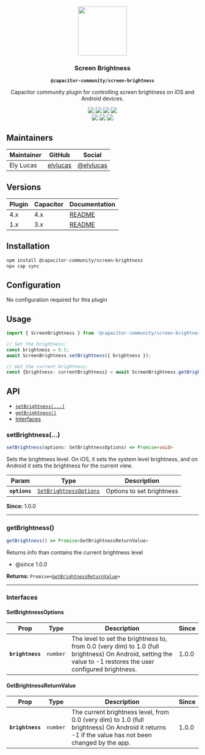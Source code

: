 <p align="center"><br><img src="https://user-images.githubusercontent.com/236501/85893648-1c92e880-b7a8-11ea-926d-95355b8175c7.png" width="128" height="128" /></p>
<h3 align="center">Screen Brightness</h3>
<p align="center"><strong><code>@capacitor-community/screen-brightness</code></strong></p>
<p align="center">
  Capacitor community plugin for controlling screen brightness on iOS and Android devices.
</p>

<p align="center">
  <img src="https://img.shields.io/badge/capacitor%20v4%20support-yes-brightgreen?logo=Capacitor&style=flat-square" />
  <img src="https://img.shields.io/maintenance/yes/2022?style=flat-square" />
  <a href="https://github.com/capacitor-community/screen-brightness/actions?query=workflow%3A%22Test+and+Build+Plugin%22"><img src="https://img.shields.io/github/workflow/status/capacitor-community/screen-brightness/Test%20and%20Build%20Plugin?style=flat-square" /></a>
  <a href="https://www.npmjs.com/package/@capacitor-community/screen-brightness"><img src="https://img.shields.io/npm/l/@capacitor-community/screen-brightness?style=flat-square" /></a>
<br>
  <a href="https://www.npmjs.com/package/@capacitor-community/screen-brightness"><img src="https://img.shields.io/npm/dw/@capacitor-community/screen-brightness?style=flat-square" /></a>
  <a href="https://www.npmjs.com/package/@capacitor-community/screen-brightness"><img src="https://img.shields.io/npm/v/@capacitor-community/screen-brightness?style=flat-square" /></a>
<!-- ALL-CONTRIBUTORS-BADGE:START - Do not remove or modify this section -->
<a href="#contributors-"><img src="https://img.shields.io/badge/all%20contributors-4-orange?style=flat-square" /></a>
<!-- ALL-CONTRIBUTORS-BADGE:END -->
</p>

## Maintainers

| Maintainer | GitHub | Social |
| -----------| -------| -------|
| Ely Lucas | [elylucas](https://github.com/elylucas) | [@elylucas](https://twitter.com/elylucas) |

## Versions

| Plugin | Capacitor | Documentation                                                                     |
| ------ | --------- | --------------------------------------------------------------------------------- |
| 4.x    | 4.x       | [README](https://github.com/capacitor-community/screen-brightness/blob/main/README.md) |
| 1.x    | 3.x       | [README](https://github.com/capacitor-community/screen-brightness/blob/1.x/README.md)  |

## Installation

```bash
npm install @capacitor-community/screen-brightness
npx cap sync
```
## Configuration

No configuration required for this plugin

## Usage
```typescript
import { ScreenBrightness } from '@capacitor-community/screen-brightness';

// Set the brightness:
const brightness = 0.5;
await ScreenBrightness.setBrightness({ brightness });

// Get the current brightness:
const {brightness: currentBrightness} = await ScreenBrightness.getBrightness();
```

## API

<docgen-index>

* [`setBrightness(...)`](#setbrightness)
* [`getBrightness()`](#getbrightness)
* [Interfaces](#interfaces)

</docgen-index>

<docgen-api>
<!--Update the source file JSDoc comments and rerun docgen to update the docs below-->

### setBrightness(...)

```typescript
setBrightness(options: SetBrightnessOptions) => Promise<void>
```

Sets the brightness level. On iOS, it sets the system level brightness, and on Android it sets the brightness for the current view.

| Param         | Type                                                                  | Description               |
| ------------- | --------------------------------------------------------------------- | ------------------------- |
| **`options`** | <code><a href="#setbrightnessoptions">SetBrightnessOptions</a></code> | Options to set brightness |

**Since:** 1.0.0

--------------------


### getBrightness()

```typescript
getBrightness() => Promise<GetBrightnessReturnValue>
```

Returns info than contains the current brightness level
* @since 1.0.0

**Returns:** <code>Promise&lt;<a href="#getbrightnessreturnvalue">GetBrightnessReturnValue</a>&gt;</code>

--------------------


### Interfaces


#### SetBrightnessOptions

| Prop             | Type                | Description                                                                                                                                                   | Since |
| ---------------- | ------------------- | ------------------------------------------------------------------------------------------------------------------------------------------------------------- | ----- |
| **`brightness`** | <code>number</code> | The level to set the brightness to, from 0.0 (very dim) to 1.0 (full brightness) On Android, setting the value to -1 restores the user configured brightness. | 1.0.0 |


#### GetBrightnessReturnValue

| Prop             | Type                | Description                                                                                                                                       | Since |
| ---------------- | ------------------- | ------------------------------------------------------------------------------------------------------------------------------------------------- | ----- |
| **`brightness`** | <code>number</code> | The current brightness level, from 0.0 (very dim) to 1.0 (full brightness) On Android it returns -1 if the value has not been changed by the app. | 1.0.0 |

</docgen-api>
